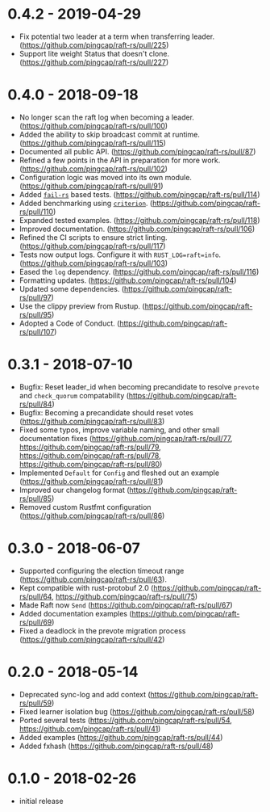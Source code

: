 # 0.4.2 - 2019-04-29

- Fix potential two leader at a term when transferring leader. (https://github.com/pingcap/raft-rs/pull/225)
- Support lite weight Status that doesn't clone. (https://github.com/pingcap/raft-rs/pull/227)

# 0.4.0 - 2018-09-18

- No longer scan the raft log when becoming a leader. (https://github.com/pingcap/raft-rs/pull/100)
- Added the ability to skip broadcast commit at runtime. (https://github.com/pingcap/raft-rs/pull/115)
- Documented all public API. (https://github.com/pingcap/raft-rs/pull/87)
- Refined a few points in the API in preparation for more work. (https://github.com/pingcap/raft-rs/pull/102)
- Configuration logic was moved into its own module. (https://github.com/pingcap/raft-rs/pull/91)
- Added [`fail-rs`](https://github.com/pingcap/fail-rs) based tests. (https://github.com/pingcap/raft-rs/pull/114)
- Added benchmarking using [`criterion`](). (https://github.com/pingcap/raft-rs/pull/110)
- Expanded tested examples. (https://github.com/pingcap/raft-rs/pull/118)
- Improved documentation. (https://github.com/pingcap/raft-rs/pull/106)
- Refined the CI scripts to ensure strict linting. (https://github.com/pingcap/raft-rs/pull/117)
- Tests now output logs. Configure it with `RUST_LOG=raft=info`. (https://github.com/pingcap/raft-rs/pull/103)
- Eased the `log` dependency. (https://github.com/pingcap/raft-rs/pull/116)
- Formatting updates. (https://github.com/pingcap/raft-rs/pull/104)
- Updated some dependencies. (https://github.com/pingcap/raft-rs/pull/97)
- Use the clippy preview from Rustup. (https://github.com/pingcap/raft-rs/pull/95)
- Adopted a Code of Conduct. (https://github.com/pingcap/raft-rs/pull/107)

# 0.3.1 - 2018-07-10

- Bugfix: Reset leader_id when becoming precandidate to resolve `prevote` and `check_quorum` compatability (https://github.com/pingcap/raft-rs/pull/84)
- Bugfix: Becoming a precandidate should reset votes (https://github.com/pingcap/raft-rs/pull/83)
- Fixed some typos, improve variable naming, and other small documentation fixes (https://github.com/pingcap/raft-rs/pull/77, https://github.com/pingcap/raft-rs/pull/79, https://github.com/pingcap/raft-rs/pull/78, https://github.com/pingcap/raft-rs/pull/80)
- Implemented `Default` for `Config` and fleshed out an example (https://github.com/pingcap/raft-rs/pull/81)
- Improved our changelog format (https://github.com/pingcap/raft-rs/pull/85)
- Removed custom Rustfmt configuration (https://github.com/pingcap/raft-rs/pull/86)

# 0.3.0 - 2018-06-07

- Supported configuring the election timeout range (https://github.com/pingcap/raft-rs/pull/63).
- Kept compatible with rust-protobuf 2.0 (https://github.com/pingcap/raft-rs/pull/64, https://github.com/pingcap/raft-rs/pull/75)
- Made Raft now `Send` (https://github.com/pingcap/raft-rs/pull/67)
- Added documentation examples (https://github.com/pingcap/raft-rs/pull/69)
- Fixed a deadlock in the prevote migration process (https://github.com/pingcap/raft-rs/pull/42)

# 0.2.0 - 2018-05-14

- Deprecated sync-log and add context (https://github.com/pingcap/raft-rs/pull/59)
- Fixed learner isolation bug (https://github.com/pingcap/raft-rs/pull/58)
- Ported several tests (https://github.com/pingcap/raft-rs/pull/54, https://github.com/pingcap/raft-rs/pull/41)
- Added examples (https://github.com/pingcap/raft-rs/pull/44)
- Added fxhash (https://github.com/pingcap/raft-rs/pull/48)

# 0.1.0 - 2018-02-26

- initial release
